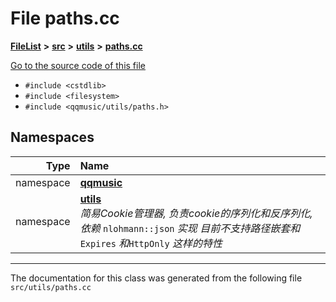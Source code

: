 

# File paths.cc



[**FileList**](files.md) **>** [**src**](dir_68267d1309a1af8e8297ef4c3efbcdba.md) **>** [**utils**](dir_313caf1132e152dd9b58bea13a4052ca.md) **>** [**paths.cc**](paths_8cc.md)

[Go to the source code of this file](paths_8cc_source.md)



* `#include <cstdlib>`
* `#include <filesystem>`
* `#include <qqmusic/utils/paths.h>`













## Namespaces

| Type | Name |
| ---: | :--- |
| namespace | [**qqmusic**](namespaceqqmusic.md) <br> |
| namespace | [**utils**](namespaceqqmusic_1_1utils.md) <br>_简易Cookie管理器, 负责cookie的序列化和反序列化, 依赖_ `nlohmann::json` _实现 目前不支持路径嵌套和_`Expires` _和_`HttpOnly` _这样的特性_ |





















































------------------------------
The documentation for this class was generated from the following file `src/utils/paths.cc`

